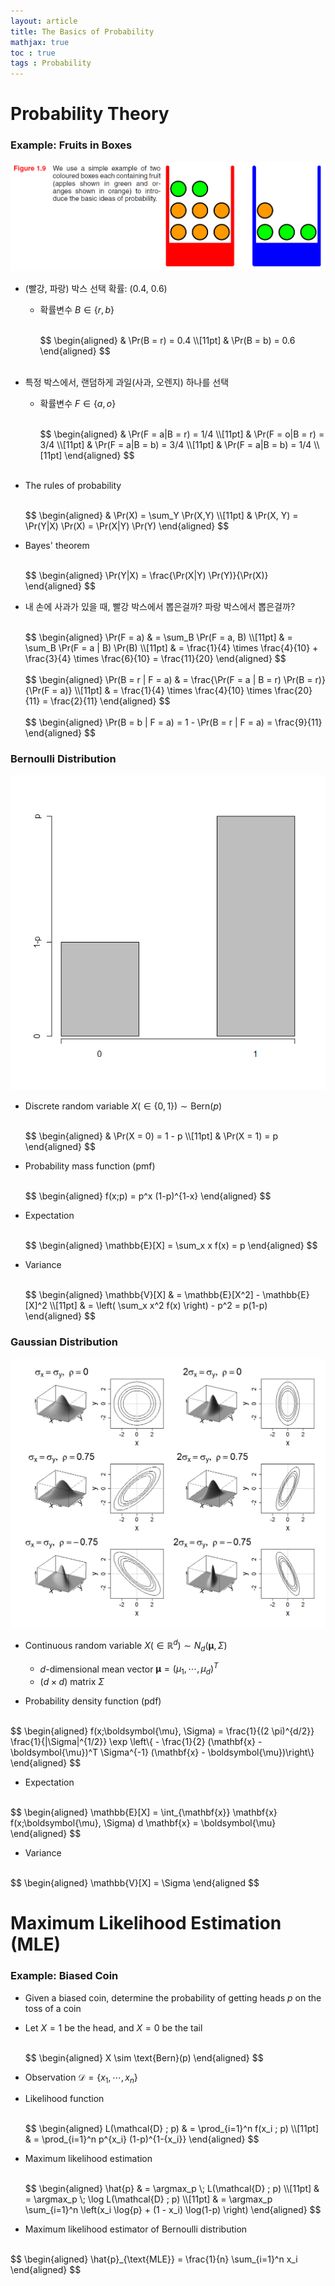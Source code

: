 ```yaml
---
layout: article
title: The Basics of Probability
mathjax: true
toc : true
tags : Probability
---
```





# Probability Theory


### Example: Fruits in Boxes


<img src = "/assets/images/prob_files/Fig_1.9.PNG">

  * (빨강, 파랑) 박스 선택 확률: (0.4, 0.6)
    + 확률변수 $B \in \{ r, b \}$

      <br/>
      $$
      \begin{aligned}
      & \Pr(B = r) = 0.4 \\[11pt]
      & \Pr(B = b) = 0.6
      \end{aligned}
      $$
      <br/>
      <br/>
     
  * 특정 박스에서, 랜덤하게 과일(사과, 오렌지) 하나를 선택
    + 확률변수 $F \in \{ a, o \}$
     
      <br/>
      $$
      \begin{aligned}
      & \Pr(F = a|B = r) = 1/4 \\[11pt]
      & \Pr(F = o|B = r) = 3/4 \\[11pt]
      & \Pr(F = a|B = b) = 3/4 \\[11pt]
      & \Pr(F = a|B = b) = 1/4 \\[11pt]
      \end{aligned}
      $$
      <br/>
      <br/>
      
  * The rules of probability <br/>
    
    <br/>
    $$
    \begin{aligned}
    & \Pr(X) = \sum_Y \Pr(X,Y) \\[11pt]
    & \Pr(X, Y) = \Pr(Y|X) \Pr(X) = \Pr(X|Y) \Pr(Y)
    \end{aligned}
    $$
    <br/>
    
  * Bayes' theorem <br/>
    
    <br/>
    $$
    \begin{aligned}
    \Pr(Y|X) = \frac{\Pr(X|Y) \Pr(Y)}{\Pr(X)}
    \end{aligned}
    $$
    <br/>
    
  * 내 손에 사과가 있을 때, 빨강 박스에서 뽑은걸까? 파랑 박스에서 뽑은걸까? <br/>
  
    <br/>
    $$
    \begin{aligned}
    \Pr(F = a) & = \sum_B \Pr(F = a, B) \\[11pt]
    & = \sum_B \Pr(F = a | B) \Pr(B) \\[11pt]
    & = \frac{1}{4} \times \frac{4}{10} + \frac{3}{4} \times \frac{6}{10} = \frac{11}{20}
    \end{aligned}
    $$
    <br/>

    <br/>
    $$
    \begin{aligned}
    \Pr(B = r | F = a) & = \frac{\Pr(F = a | B = r) \Pr(B = r)}{\Pr(F = a)} \\[11pt]
    & = \frac{1}{4} \times \frac{4}{10} \times \frac{20}{11} = \frac{2}{11}
    \end{aligned}
    $$
    <br/>

    <br/>
    $$
    \begin{aligned}
    \Pr(B = b | F = a) = 1 - \Pr(B = r | F = a) = \frac{9}{11}
    \end{aligned}
    $$
    <br/>


### Bernoulli Distribution


<img src = "/assets/images/prob_files/Fig_Bern.png">

  * Discrete random variable $X (\in \{ 0, 1 \}) \sim \text{Bern}(p)$ <br/>

    <br/>
    $$
    \begin{aligned}
    & \Pr(X = 0) = 1 - p \\[11pt]
    & \Pr(X = 1) = p
    \end{aligned}
    $$
    <br/>

  * Probability mass function (pmf) <br/>
    
    <br/>
    $$
    \begin{aligned}
    f(x;p) = p^x (1-p)^{1-x}
    \end{aligned}
    $$
    <br/>
    
  * Expectation <br/>

    <br/>
    $$
    \begin{aligned}
    \mathbb{E}[X] = \sum_x x f(x) = p
    \end{aligned}
    $$
    <br/>
    
  * Variance <br/>

    <br/>
    $$
    \begin{aligned}
    \mathbb{V}[X] & = \mathbb{E}[X^2] - \mathbb{E}[X]^2 \\[11pt]
    & = \left( \sum_x x^2 f(x) \right) - p^2 = p(1-p)
    \end{aligned}
    $$
    <br/>


### Gaussian Distribution


<img src = "/assets/images/prob_files/Fig_Gaussian.png">

  * Continuous random variable $X (\in \mathbb{R}^d) \sim N_d(\boldsymbol{\mu}, \Sigma)$
    + $d$-dimensional mean vector $\boldsymbol{\mu} = (\mu_1, \cdots, \mu_d)^T$
    + $(d \times d)$ matrix $\Sigma$

  * Probability density function (pdf) <br/>

   <br/>
   $$
   \begin{aligned}
   f(x;\boldsymbol{\mu}, \Sigma) = \frac{1}{(2 \pi)^{d/2}} \frac{1}{|\Sigma|^{1/2}} \exp \left\{ - \frac{1}{2} (\mathbf{x} - \boldsymbol{\mu})^T \Sigma^{-1} (\mathbf{x} - \boldsymbol{\mu})\right\}
   \end{aligned}
   $$
   <br/>

  * Expectation <br/>

   <br/>
   $$
   \begin{aligned}
   \mathbb{E}[X] = \int_{\mathbf{x}} \mathbf{x} f(x;\boldsymbol{\mu}, \Sigma) d \mathbf{x} = \boldsymbol{\mu}
   \end{aligned}
   $$
   <br/>

  * Variance <br/>

   <br/>
   $$
   \begin{aligned}
   \mathbb{V}[X] = \Sigma
   \end{aligned
   $$
   <br/>


# Maximum Likelihood Estimation (MLE)


### Example: Biased Coin
  * Given a biased coin, determine the probability of getting heads $p$ on the toss of a coin
  * Let $X = 1$ be the head, and $X = 0$ be the tail <br/>

    <br/>
    $$
    \begin{aligned}
    X \sim \text{Bern}(p)
    \end{aligned}
    $$
    <br/>

  * Observation $\mathcal{D} = \{ x_1, \cdots, x_n \}$
  * Likelihood function <br/>

    <br/>
    $$
    \begin{aligned}
    L(\mathcal{D} ; p) & = \prod_{i=1}^n f(x_i ; p) \\[11pt]
    & = \prod_{i=1}^n p^{x_i} (1-p)^{1-{x_i}}
    \end{aligned}
    $$
    <br/>

  * Maximum likelihood estimation <br/>

    <br/>
    $$
    \begin{aligned}
    \hat{p} & = \argmax_p \; L(\mathcal{D} ; p) \\[11pt]
    & = \argmax_p \; \log L(\mathcal{D} ; p) \\[11pt]
    & = \argmax_p \sum_{i=1}^n \left(x_i \log{p} + (1 - x_i) \log(1-p) \right)
    \end{aligned}
    $$
    <br/>

  * Maximum likelihood estimator of Bernoulli distribution <br/>

   <br/>
   $$
   \begin{aligned}
   \hat{p}_{\text{MLE}} = \frac{1}{n} \sum_{i=1}^n x_i
   \end{aligned}
   $$
   <br/>


